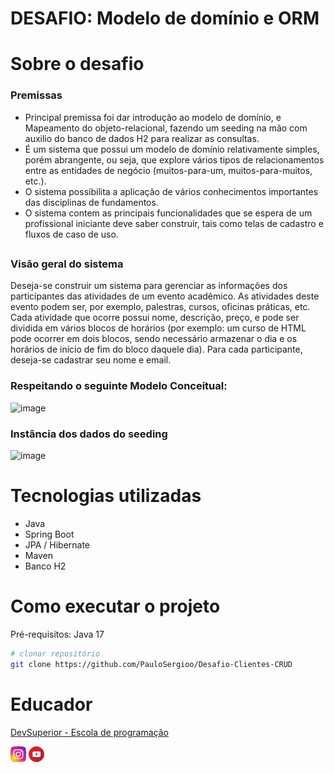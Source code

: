# DESAFIO: Modelo de domínio e ORM

# Sobre o desafio

### Premissas

- Principal premissa foi dar introdução ao modelo de domínio, e Mapeamento do objeto-relacional, fazendo um seeding na mão com auxilio do banco de dados H2 para realizar as consultas.
- É um sistema que possui um modelo de domínio relativamente simples,
porém abrangente, ou seja, que explore vários tipos de relacionamentos entre as
entidades de negócio (muitos-para-um, muitos-para-muitos, etc.).
- O sistema possibilita a aplicação de vários conhecimentos importantes das
disciplinas de fundamentos.
- O sistema contem as principais funcionalidades que se espera de um
profissional iniciante deve saber construir, tais como telas de cadastro e fluxos de
caso de uso.


## 

### Visão geral do sistema

Deseja-se construir um sistema para gerenciar as informações dos participantes das atividades de um
evento acadêmico. As atividades deste evento podem ser, por exemplo, palestras, cursos, oficinas
práticas, etc. Cada atividade que ocorre possui nome, descrição, preço, e pode ser dividida em vários
blocos de horários (por exemplo: um curso de HTML pode ocorrer em dois blocos, sendo necessário
armazenar o dia e os horários de início de fim do bloco daquele dia). Para cada participante, deseja-se
cadastrar seu nome e email.


### Respeitando o seguinte Modelo Conceitual:

![image](https://user-images.githubusercontent.com/88008441/220119527-2ee1b369-730f-4aa2-b2da-2e2ef1e94d5a.png)

### Instância dos dados do seeding

![image](https://user-images.githubusercontent.com/88008441/220119658-e02b77bc-78e8-4011-bda6-a0a4d624499a.png)


# Tecnologias utilizadas

- Java
- Spring Boot
- JPA / Hibernate
- Maven
- Banco H2

# Como executar o projeto

Pré-requisitos: Java 17

```bash
# clonar repositório
git clone https://github.com/PauloSergioo/Desafio-Clientes-CRUD

```

# Educador

[DevSuperior - Escola de programação](https://devsuperior.com.br/)

[![DevSuperior no Instagram](https://raw.githubusercontent.com/devsuperior/bds-assets/main/ds/ig-icon.png)](https://instagram.com/devsuperior.ig) ![DevSuperior no Youtube](https://raw.githubusercontent.com/devsuperior/bds-assets/main/ds/yt-icon.png)
